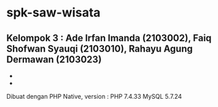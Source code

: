 # spk-saw-wisata
Kelompok 3 : Ade Irfan Imanda (2103002), Faiq Shofwan Syauqi (2103010), Rahayu Agung Dermawan (2103023)
-
-
-
Dibuat dengan PHP Native, version :
PHP 7.4.33
MySQL 5.7.24
